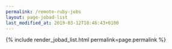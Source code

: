 ```yaml
---
permalink: /remote-ruby-jobs
layout: page-jobad-list
last_modified_at: 2019-03-12T18:46:43+0100
---
```

{% include render_jobad_list.html permalink=page.permalink %}
